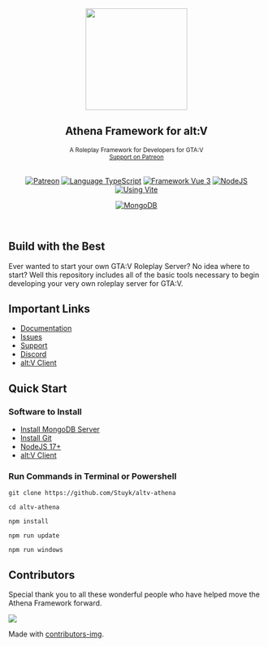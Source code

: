 <center>
    <img src="https://i.imgur.com/o0B5JzN.png" width="200">
    <h2>Athena Framework for alt:V</h2>
    <sup>A Roleplay Framework for Developers for GTA:V</sup>
    <br />
    <sup>
        <a href="https://patreon.com/stuyk/">Support on Patreon</a>
    </sup>
</center>
<br />
<center>

[![Patreon](https://img.shields.io/badge/Support-Patreon-orange.svg)](https://patreon.com/stuyk)
[![Language TypeScript](https://img.shields.io/badge/Language-TS-blue.svg)](https://typescriptlang.org)
[![Framework Vue 3](https://img.shields.io/badge/Framework-Vue%203-green.svg)](https://vuejs.org)
[![NodeJS](https://img.shields.io/badge/Using-NodeJS-darkgreen.svg)](https://nodejs.org)
[![Using Vite](https://img.shields.io/badge/Using-Vite-cyan.svg)](https://vitejs.dev)

</center>
<center>

[![MongoDB](https://img.shields.io/badge/Using-MongoDB-green.svg)](https://patreon.com/stuyk)

</center>
<br />

## Build with the Best

Ever wanted to start your own GTA:V Roleplay Server? No idea where to start? Well this repository includes all of the basic tools necessary to begin developing your very own roleplay server for GTA:V.

## Important Links

* [Documentation](https://docs.athenaframework.com)
* [Issues](https://github.com/stuyk/altv-athena-issues)
* [Support](https://patreon.com/stuyk/)
* [Discord](https://discord.com/invite/pZvbJmKN8Y)
* [alt:V Client](https://altv.mp)

## Quick Start

### Software to Install

- [Install MongoDB Server](https://www.mongodb.com/try/download/community)
- [Install Git](https://git-scm.com/downloads)
- [NodeJS 17+](https://nodejs.org/en/download/)
- [alt:V Client](https://altv.mp/)

### Run Commands in Terminal or Powershell

```
git clone https://github.com/Stuyk/altv-athena
```

```
cd altv-athena
```

```
npm install
```

```
npm run update
```

```
npm run windows
```

## Contributors

Special thank you to all these wonderful people who have helped move the Athena Framework forward.

<a href = "https://github.com/stuyk/altv-athena/graphs/contributors">
  <img src="https://contrib.rocks/image?repo=stuyk/altv-athena"/>
</a>

Made with [contributors-img](https://contrib.rocks).